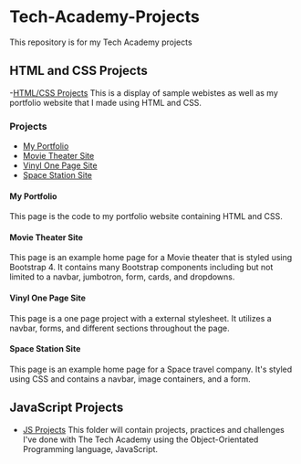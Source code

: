 # Tech-Academy-Projects
This repository is for my Tech Academy projects

## HTML and CSS Projects
-[HTML/CSS Projects]()
This is a display of sample webistes as well as my portfolio website that I made using HTML and CSS.
### Projects
- [My Portfolio](https://github.com/Itz-Djin/Tech-Academy-Projects/tree/main/HTML_%26_CSS/Portfolio_Website)
- [Movie Theater Site](https://github.com/Itz-Djin/Tech-Academy-Projects/tree/main/HTML_%26_CSS/bootstrap4_projects/1st_bootstrap_project.html)
- [Vinyl One Page Site](https://github.com/Itz-Djin/Tech-Academy-Projects/tree/main/HTML_%26_CSS/One-Page_Website)
- [Space Station Site](https://github.com/Itz-Djin/TechAcademy-HTML-and-CSS-Projects/tree/main/Space_Project_Tandem)
#### My Portfolio
This page is the code to my portfolio website containing HTML and CSS. 
#### Movie Theater Site
This page is an example home page for a Movie theater that is styled using Bootstrap 4. It contains many Bootstrap components including but not limited to a navbar, jumbotron, form, cards, and dropdowns.
#### Vinyl One Page Site
This page is a one page project with a external stylesheet. It utilizes a navbar, forms, and different sections throughout the page.
#### Space Station Site
This page is an example home page for a Space travel company. It's styled using CSS and contains a navbar, image containers, and a form. 

## JavaScript Projects
- [JS Projects](https://github.com/Itz-Djin/Tech-Academy-Projects/tree/main/JavaScript)
This folder will contain projects, practices and challenges I've done with The Tech Academy using the Object-Orientated Programming language, JavaScript.
